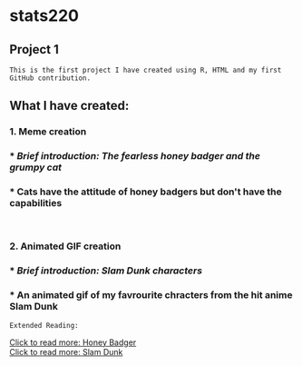 # stats220

## Project 1

`This is the first project I have created using R, HTML and my first GitHub contribution.`

## What I have created:

### 1. **Meme creation**
### * *Brief introduction: The fearless honey badger and the grumpy cat*
### * Cats have the attitude of honey badgers but don't have the capabilities 
</br> 

### 2. **Animated GIF creation**
### * *Brief introduction: Slam Dunk characters*
### * An animated gif of my favrourite chracters from the hit anime Slam Dunk

`Extended Reading:` 

[Click to read more: Honey Badger](https://en.wikipedia.org/wiki/Honey_badger) <br>
[Click to read more: Slam Dunk](https://en.wikipedia.org/wiki/Slam_Dunk_(manga))


